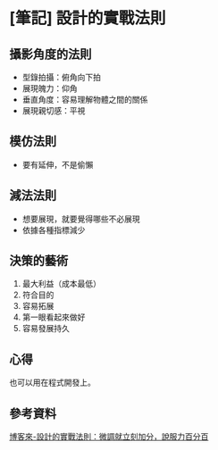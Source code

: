 # [筆記] 設計的實戰法則


<!--more-->

## 攝影角度的法則

- 型錄拍攝：俯角向下拍
- 展現魄力：仰角
- 垂直角度：容易理解物體之間的關係
- 展現親切感：平視

## 模仿法則

- 要有延伸，不是偷懶

## 減法法則

- 想要展現，就要覺得哪些不必展現
- 依據各種指標減少

## 決策的藝術

1. 最大利益（成本最低）
2. 符合目的
3. 容易拓展
4. 第一眼看起來做好
5. 容易發展持久

## 心得

也可以用在程式開發上。

## 參考資料

[博客來-設計的實戰法則：微調就立刻加分，說服力百分百](https://www.books.com.tw/products/0010894723 "‌")
